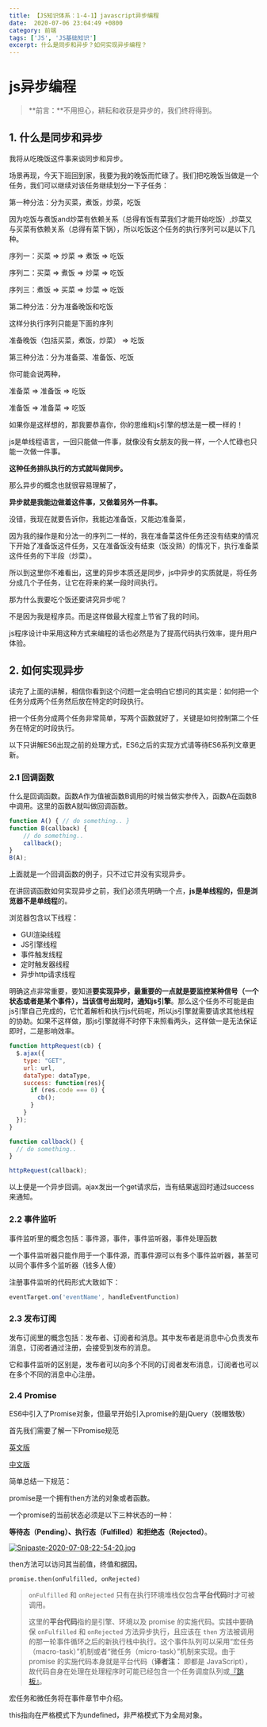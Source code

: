```yaml
---
title: 【JS知识体系：1-4-1】javascript异步编程
date:  2020-07-06 23:04:49 +0800
category: 前端
tags: ['JS', 'JS基础知识']
excerpt: 什么是同步和异步？如何实现异步编程？
---
```


# js异步编程



> **前言：**不用担心，耕耘和收获是异步的，我们终将得到。



## 1. 什么是同步和异步

我将从吃晚饭这件事来谈同步和异步。

场景再现，今天下班回到家，我要为我的晚饭而忙碌了。我们把吃晚饭当做是一个任务，我们可以继续对该任务继续划分一下子任务：

第一种分法：分为买菜，煮饭，炒菜，吃饭

因为吃饭与煮饭and炒菜有依赖关系（总得有饭有菜我们才能开始吃饭）,炒菜又与买菜有依赖关系（总得有菜下锅），所以吃饭这个任务的执行序列可以是以下几种。

序列一：买菜 => 炒菜 => 煮饭 => 吃饭

序列二：买菜 => 煮饭 => 炒菜 => 吃饭

序列三：煮饭 => 买菜 => 炒菜 => 吃饭



第二种分法：分为准备晚饭和吃饭

这样分执行序列只能是下面的序列

准备晚饭（包括买菜，煮饭，炒菜） => 吃饭



第三种分法：分为准备菜、准备饭、吃饭



你可能会说两种，

准备菜 => 准备饭 => 吃饭

准备饭 => 准备菜 => 吃饭



如果你是这样想的，那我要恭喜你，你的思维和js引擎的想法是一模一样的！

js是单线程语言，一回只能做一件事，就像没有女朋友的我一样，一个人忙碌也只能一次做一件事。

**这种任务排队执行的方式就叫做同步。**

那么异步的概念也就很容易理解了，

**异步就是我能边做着这件事，又做着另外一件事。**

没错，我现在就要告诉你，我能边准备饭，又能边准备菜，

因为我的操作是和分法一的序列二一样的，我在准备菜这件任务还没有结束的情况下开始了准备饭这件任务，又在准备饭没有结束（饭没熟）的情况下，执行准备菜这件任务的下半段（炒菜）。



所以到这里你不难看出，这里的异步本质还是同步，js中异步的实质就是，将任务分成几个子任务，让它在将来的某一段时间执行。

那为什么我要吃个饭还要讲究异步呢？

不是因为我是程序员。而是这样做最大程度上节省了我的时间。

js程序设计中采用这种方式来编程的话也必然是为了提高代码执行效率，提升用户体验。



## 2. 如何实现异步

读完了上面的讲解，相信你看到这个问题一定会明白它想问的其实是：如何把一个任务分成两个任务然后放在特定的时段执行。

把一个任务分成两个任务非常简单，写两个函数就好了，关键是如何控制第二个任务在特定的时段执行。



以下只讲解ES6出现之前的处理方式，ES6之后的实现方式请等待ES6系列文章更新。



### 2.1 回调函数

什么是回调函数。函数A作为值被函数B调用的时候当做实参传入，函数A在函数B中调用。这里的函数A就叫做回调函数。

```js
function A() { // do something.. }
function B(callback) {
    // do something..
    callback();
}
B(A);
```



上面就是一个回调函数的例子，只不过它并没有实现异步。



在讲回调函数如何实现异步之前，我们必须先明确一个点，**js是单线程的，但是浏览器不是单线程**的。

浏览器包含以下线程：

* GUI渲染线程
* JS引擎线程
* 事件触发线程
* 定时触发器线程
* 异步http请求线程

明确这点非常重要，要知道**要实现异步，最重要的一点就是要监控某种信号（一个状态或者是某个事件），当该信号出现时，通知js引擎**。那么这个任务不可能是由js引擎自己完成的，它忙着解析和执行js代码呢，所以js引擎就需要请求其他线程的协助。如果不这样做，那js引擎就得不时停下来照看两头，这样做一是无法保证即时，二是影响效率。

```js
function httpRequest(cb) {
  $.ajax({
    type: "GET",
    url: url,
    dataType: dataType,
    success: function(res){
      if (res.code === 0) {
        cb();
      }
    }
  });
}

function callback() {
  // do something..
}

httpRequest(callback);
```

以上便是一个异步回调。ajax发出一个get请求后，当有结果返回时通过success来通知。



### 2.2 事件监听

事件监听里的概念包括：事件源，事件，事件监听器，事件处理函数

一个事件监听器只能作用于一个事件源，而事件源可以有多个事件监听器，甚至可以同个事件多个监听器（钱多人傻）

注册事件监听的代码形式大致如下：

```js
eventTarget.on('eventName', handleEventFunction)
```



### 2.3 发布订阅

发布订阅里的概念包括：发布者、订阅者和消息。其中发布者是消息中心负责发布消息，订阅者通过注册，会接受到发布的消息。

它和事件监听的区别是，发布者可以向多个不同的订阅者发布消息，订阅者也可以在多个不同的消息中心注册。



### 2.4 Promise

ES6中引入了Promise对象，但最早开始引入promise的是jQuery（脱帽致敬）

首先我们需要了解一下Promise规范

[英文版](https://promisesaplus.com/)

[中文版](https://www.icode9.com/content-4-365156.html)

简单总结一下规范：

promise是一个拥有then方法的对象或者函数。

一个promise的当前状态必须是以下三种状态的一种：

**等待态（Pending）、执行态（Fulfilled）和拒绝态（Rejected）**。

[![Snipaste-2020-07-08-22-54-20.jpg](https://i.postimg.cc/JhbYHGGx/Snipaste-2020-07-08-22-54-20.jpg)](https://postimg.cc/gw2HfcyL)

then方法可以访问其当前值，终值和据因。

```
promise.then(onFulfilled, onRejected)
```



> `onFulfilled` 和 `onRejected` 只有在执行环境堆栈仅包含**平台代码**时才可被调用。
>
> 这里的**平台代码**指的是引擎、环境以及 promise 的实施代码。实践中要确保 `onFulfilled` 和 `onRejected` 方法异步执行，且应该在 `then` 方法被调用的那一轮事件循环之后的新执行栈中执行。这个事件队列可以采用“宏任务（macro-task）”机制或者“微任务（micro-task）”机制来实现。由于 promise 的实施代码本身就是平台代码（**译者注：** 即都是 JavaScript），故代码自身在处理在处理程序时可能已经包含一个任务调度队列或[『跳板』](https://en.wikipedia.org/wiki/Trampoline_(computing))。

宏任务和微任务将在事件章节中介绍。

this指向在严格模式下为undefined，非严格模式下为全局对象。





